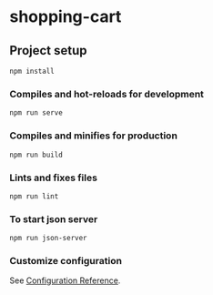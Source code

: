 # shopping-cart

## Project setup
```
npm install
```

### Compiles and hot-reloads for development
```
npm run serve
```

### Compiles and minifies for production
```
npm run build
```

### Lints and fixes files
```
npm run lint
```

### To start json server
```
npm run json-server
```

### Customize configuration
See [Configuration Reference](https://cli.vuejs.org/config/).
